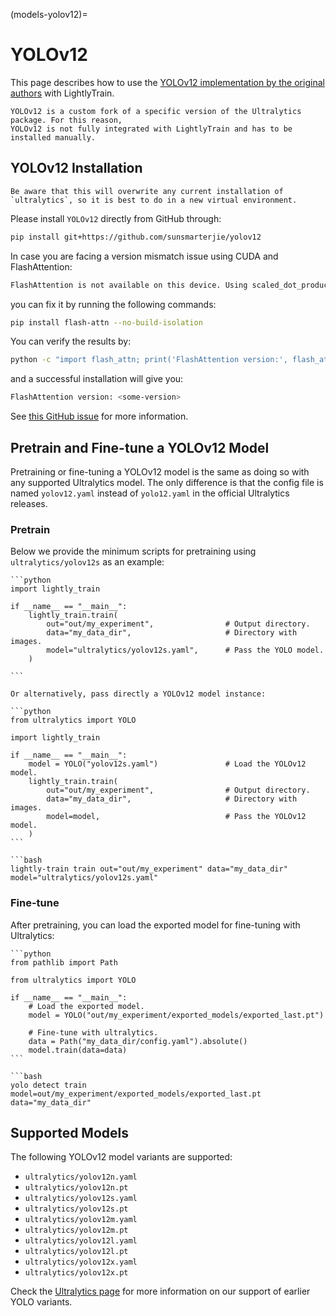 (models-yolov12)=

# YOLOv12

This page describes how to use the [YOLOv12 implementation by the original authors](https://github.com/sunsmarterjie/yolov12)
with LightlyTrain.

```{note}
YOLOv12 is a custom fork of a specific version of the Ultralytics package. For this reason,
YOLOv12 is not fully integrated with LightlyTrain and has to be installed manually.
```

## YOLOv12 Installation

```{important}
Be aware that this will overwrite any current installation of `ultralytics`, so it is best to do in a new virtual environment.
```

Please install `YOLOv12` directly from GitHub through:

```bash
pip install git+https://github.com/sunsmarterjie/yolov12
```

In case you are facing a version mismatch issue using CUDA and FlashAttention:

```bash
FlashAttention is not available on this device. Using scaled_dot_product_attention instead.
```

you can fix it by running the following commands:

```bash
pip install flash-attn --no-build-isolation
```

You can verify the results by:

```bash
python -c "import flash_attn; print('FlashAttention version:', flash_attn.__version__)"
```

and a successful installation will give you:

```bash
FlashAttention version: <some-version>
```

See [this GitHub issue](https://github.com/sunsmarterjie/yolov12/issues/66) for more information.

## Pretrain and Fine-tune a YOLOv12 Model

Pretraining or fine-tuning a YOLOv12 model is the same as doing so with any supported
Ultralytics model. The only difference is that the config file is named `yolov12.yaml`
instead of `yolo12.yaml` in the official Ultralytics releases.

### Pretrain

Below we provide the minimum scripts for pretraining using `ultralytics/yolov12s` as
an example:

````{tab} Python
```python
import lightly_train

if __name__ == "__main__":
    lightly_train.train(
        out="out/my_experiment",                # Output directory.
        data="my_data_dir",                     # Directory with images.
        model="ultralytics/yolov12s.yaml",      # Pass the YOLO model.
    )

```

Or alternatively, pass directly a YOLOv12 model instance:

```python
from ultralytics import YOLO

import lightly_train

if __name__ == "__main__":
    model = YOLO("yolov12s.yaml")               # Load the YOLOv12 model.
    lightly_train.train(
        out="out/my_experiment",                # Output directory.
        data="my_data_dir",                     # Directory with images.
        model=model,                            # Pass the YOLOv12 model.
    )
```
````

````{tab} Command Line
```bash
lightly-train train out="out/my_experiment" data="my_data_dir" model="ultralytics/yolov12s.yaml"
````

### Fine-tune

After pretraining, you can load the exported model for fine-tuning with Ultralytics:

````{tab} Python
```python
from pathlib import Path

from ultralytics import YOLO

if __name__ == "__main__":
    # Load the exported model.
    model = YOLO("out/my_experiment/exported_models/exported_last.pt")

    # Fine-tune with ultralytics.
    data = Path("my_data_dir/config.yaml").absolute()
    model.train(data=data)
```
````

````{tab} Command Line
```bash
yolo detect train model=out/my_experiment/exported_models/exported_last.pt data="my_data_dir"
````

## Supported Models

The following YOLOv12 model variants are supported:

- `ultralytics/yolov12n.yaml`
- `ultralytics/yolov12n.pt`
- `ultralytics/yolov12s.yaml`
- `ultralytics/yolov12s.pt`
- `ultralytics/yolov12m.yaml`
- `ultralytics/yolov12m.pt`
- `ultralytics/yolov12l.yaml`
- `ultralytics/yolov12l.pt`
- `ultralytics/yolov12x.yaml`
- `ultralytics/yolov12x.pt`

Check the [Ultralytics page](#ultralytics) for more information on our support of earlier YOLO variants.
